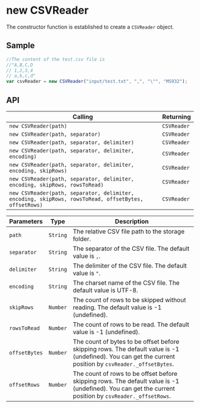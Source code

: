 # new CSVReader

The constructor function is established to create a `CSVReader` object.

## Sample

```javascript
//The content of the test.csv file is 
//"A,B,C,D
// 1,2,3,4
// a,b,c,d"
var csvReader = new CSVReader("input/test.txt", ",", "\"", "MS932");
```

## API

| Calling | Returning |
|---|---|
| `new CSVReader(path)` | `CSVReader` |
| `new CSVReader(path, separator)` | `CSVReader` |
| `new CSVReader(path, separator, delimiter)` | `CSVReader` |
| `new CSVReader(path, separator, delimiter, encoding)` | `CSVReader` |
| `new CSVReader(path, separator, delimiter, encoding, skipRows)` | `CSVReader` |
| `new CSVReader(path, separator, delimiter, encoding, skipRows, rowsToRead)` | `CSVReader` |
| `new CSVReader(path, separator, delimiter, encoding, skipRows, rowsToRead, offsetBytes, offsetRows)` | `CSVReader` |

| Parameters | Type | Description |
|---|---|---|
| `path` | `String` | The relative CSV file path to the storage folder. |
| `separator` | `String` | The separator of the CSV file. The default value is `,`. |
| `delimiter` | `String` | The delimiter of the CSV file. The default value is `"`. |
| `encoding` | `String` | The charset name of the CSV file. The default value is UTF-8. |
| `skipRows` | `Number` | The count of rows to be skipped without reading. The default value is -1 (undefined). |
| `rowsToRead` | `Number` | The count of rows to be read. The default value is -1 (undefined). |
| `offsetBytes` | `Number` | The count of bytes to be offset before skipping rows. The default value is -1 (undefined). You can get the current position by `csvReader._offsetBytes`. |
| `offsetRows` | `Number` | The count of rows to be offset before skipping rows. The default value is -1 (undefined). You can get the current position by `csvReader._offsetRows`. |
